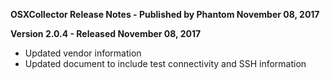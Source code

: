 **OSXCollector Release Notes - Published by Phantom November 08, 2017**


**Version 2.0.4 - Released November 08, 2017**

* Updated vendor information
* Updated document to include test connectivity and SSH information
